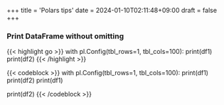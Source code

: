 +++
title = 'Polars tips'
date = 2024-01-10T02:11:48+09:00
draft = false
+++
### Print DataFrame without omitting

{{< highlight go >}}
with pl.Config(tbl_rows=1, tbl_cols=100):
    print(df1)
    print(df2)
{{< /highlight >}}

{{< codeblock >}}
with pl.Config(tbl_rows=1, tbl_cols=100):
   print(df1)
   print(df2)
   print(df1)
   
   print(df2)
{{< /codeblock >}}

